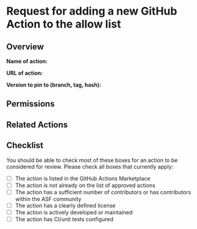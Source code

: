 # Request for adding a new GitHub Action to the allow list

## Overview

<!-- Please describe the proposed action; what it does and why this is needed. 
     It will help if you can tell us which project is interested in this action 
     and why.
-->

**Name of action:** 

**URL of action:**

**Version to pin to (branch, tag, hash):**


## Permissions

<!-- Describe the permissions required and whether these permissions can have 
     security or provenance implications such as write access to code or read 
     access to credentials. -->

## Related Actions

<!-- If this action is similar to an existing, allowed action (please do check!), 
     let us know how this one differs and is a better option for your use case.
     -->

## Checklist
You should be able to check most of these boxes for an action to be considered for review.
Please check all boxes that currently apply:

- [ ] The action is listed in the GitHub Actions Marketplace
- [ ] The action is not already on the list of approved actions
- [ ] The action has a sufficient number of contributors or has contributors within the ASF community
- [ ] The action has a clearly defined license
- [ ] The action is actively developed or maintained
- [ ] The action has CI/unit tests configured
